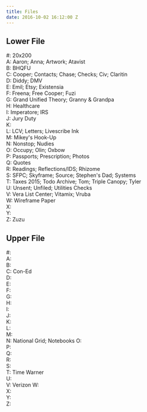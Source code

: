 ```yaml
---
title: Files
date: 2016-10-02 16:12:00 Z
---
```


## Lower File

#: 20x200  
A: Aaron; Anna; Artwork; Atavist  
B: BHQFU  
C: Cooper; Contacts; Chase; Checks; Civ; Claritin  
D: Diddy; DMV  
E: Emil; Etsy; Existensia  
F: Freena; Free Cooper; Fuzi  
G: Grand Unified Theory; Granny & Grandpa  
H: Healthcare  
I: Imperatore; IRS  
J: Jury Duty  
K:  
L: LCV; Letters; Livescribe Ink  
M: Mikey's Hook-Up  
N: Nonstop; Nudies  
O: Occupy; Olin; Oxbow  
P: Passports; Prescription; Photos  
Q: Quotes  
R: Readings; Reflections/IDS; Rhizome  
S: SFPC; Skyframe; Source; Stephen's Dad; Systems  
T: Taxes 2015; Todo Archive; Tom; Triple Canopy; Tyler  
U: Unsent; Unfiled; Utilities Checks  
V: Vera List Center; Vitamix; Vruba  
W: Wireframe Paper  
X:  
Y:  
Z: Zuzu  

## Upper File

#:  
A:  
B:  
C: Con-Ed  
D:  
E:  
F:  
G:  
H:  
I:  
J:  
K:  
L:  
M:  
N: National Grid; Notebooks 
O:  
P:  
Q:  
R:  
S:  
T: Time Warner  
U:  
V: Verizon 
W:  
X:  
Y:  
Z:  